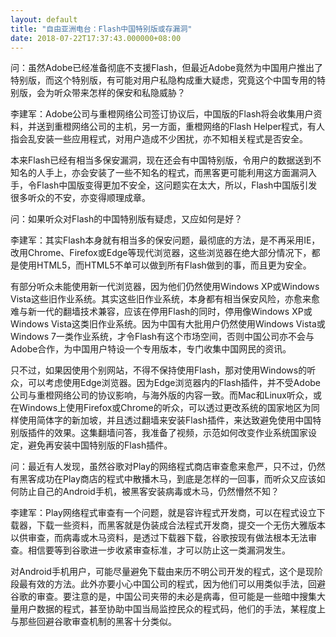 ```yaml
---
layout: default
title: "自由亚洲电台：Flash中国特别版或存漏洞"
date: 2018-07-22T17:37:43.000000+08:00
---
```


问：虽然Adobe已经准备彻底不支援Flash，但最近Adobe竟然为中国用户推出了特别版，而这个特别版，有可能对用户私隐构成重大疑虑，究竟这个中国专用的特别版，会为听众带来怎样的保安和私隐威胁？

李建军：Adobe公司与重橙网络公司签订协议后，中国版的Flash将会收集用户资料，并送到重橙网络公司的主机，另一方面，重橙网络的Flash Helper程式，有人指会乱安装一些应用程式，对用户造成不少困扰，亦不知相关程式是否安全。

本来Flash已经有相当多保安漏洞，现在还会有中国特别版，令用户的数据送到不知名的人手上，亦会安装了一些不知名的程式，而黑客更可能利用这方面漏洞入手，令Flash中国版变得更加不安全，这问题实在太大，所以，Flash中国版引发很多听众的不安，亦变得顺理成章。

问：如果听众对Flash的中国特别版有疑虑，又应如何是好？

李建军：其实Flash本身就有相当多的保安问题，最彻底的方法，是不再采用IE，改用Chrome、Firefox或Edge等现代浏览器，这些浏览器在绝大部分情况下，都是使用HTML5，而HTML5不单可以做到所有Flash做到的事，而且更为安全。

有部分听众未能使用新一代浏览器，因为他们仍然使用Windows XP或Windows Vista这些旧作业系统。其实这些旧作业系统，本身都有相当保安风险，亦愈来愈难与新一代的翻墙技术兼容，应该在停用Flash的同时，停用像Windows XP或Windows Vista这类旧作业系统。因为中国有大批用户仍然使用Windows Vista或Windows 7一类作业系统，才令Flash有这个市场空间，否则中国公司亦不会与Adobe合作，为中国用户特设一个专用版本，专门收集中国网民的资讯。

只不过，如果因使用个别网站，不得不保持使用Flash，那对使用Windows的听众，可以考虑使用Edge浏览器。因为Edge浏览器内的Flash插件，并不受Adobe公司与重橙网络公司的协议影响，与海外版的内容一致。而Mac和Linux听众，或在Windows上使用Firefox或Chrome的听众，可以透过更改系统的国家地区为同样使用简体字的新加坡，并且透过翻墙来安装Flash插件，来达致避免使用中国特别版插件的效果。这集翻墙问答，我准备了视频，示范如何改变作业系统国家设定，避免再安装中国特别版的Flash插件。

问：最近有人发现，虽然谷歌对Play的网络程式商店审查愈来愈严，只不过，仍然有黑客成功在Play商店的程式中散播木马，到底是怎样的一回事，而听众又应该如何防止自己的Android手机，被黑客安装病毒或木马，仍然懵然不知？

李建军：Play网络程式审查有一个问题，就是容许程式开发商，可以在程式设立下载器，下载一些资料，而黑客就是伪装成合法程式开发商，提交一个无伤大雅版本以供审查，而病毒或木马资料，是透过下载器下载，谷歌按现有做法根本无法审查。相信要等到谷歌进一步收紧审查标准，才可以防止这一类漏洞发生。

对Android手机用户，可能尽量避免下载由来历不明公司开发的程式，这个是现阶段最有效的方法。此外亦要小心中国公司的程式，因为他们可以用类似手法，回避谷歌的审查。要注意的是，中国公司夹带的未必是病毒，但可能是一些暗中搜集大量用户数据的程式，甚至协助中国当局监控民众的程式码，他们的手法，某程度上与那些回避谷歌审查机制的黑客十分类似。

